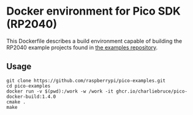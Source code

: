 # Docker environment for Pico SDK (RP2040)

This Dockerfile describes a build environment capable of building the RP2040 example projects found in [the examples repository](https://github.com/raspberrypi/pico-examples).

## Usage

```
git clone https://github.com/raspberrypi/pico-examples.git
cd pico-examples
docker run -v $(pwd):/work -w /work -it ghcr.io/charliebruce/pico-docker-build:1.4.0 
cmake .
make
```


